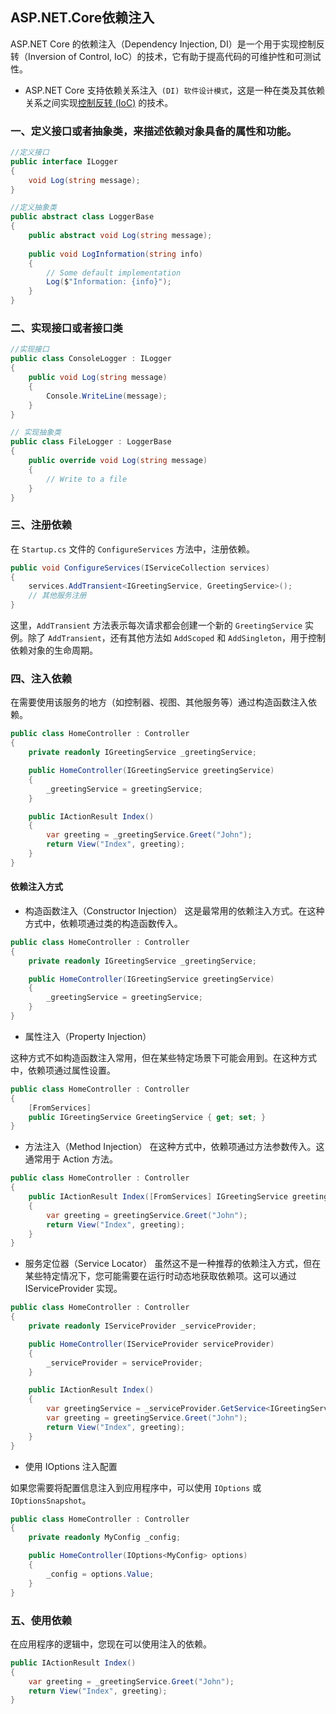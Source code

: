 ## ASP.NET.Core依赖注入

ASP.NET Core 的依赖注入（Dependency Injection, DI）是一个用于实现控制反转（Inversion of Control, IoC）的技术，它有助于提高代码的可维护性和可测试性。

-  ASP.NET Core 支持依赖关系注入` (DI) 软件设计模式`，这是一种在类及其依赖关系之间实现[控制反转 (IoC)](https://learn.microsoft.com/zh-cn/dotnet/standard/modern-web-apps-azure-architecture/architectural-principles#dependency-inversion) 的技术。

### 一、定义接口或者抽象类，来描述依赖对象具备的属性和功能。

```c#
//定义接口
public interface ILogger
{
    void Log(string message);
}

//定义抽象类
public abstract class LoggerBase
{
    public abstract void Log(string message);
    
    public void LogInformation(string info)
    {
        // Some default implementation
        Log($"Information: {info}");
    }
}


```

### 二、实现接口或者接口类

```c#
//实现接口
public class ConsoleLogger : ILogger
{
    public void Log(string message)
    {
        Console.WriteLine(message);
    }
}

// 实现抽象类
public class FileLogger : LoggerBase
{
    public override void Log(string message)
    {
        // Write to a file
    }
}

```

### 三、注册依赖

在 `Startup.cs` 文件的 `ConfigureServices` 方法中，注册依赖。

```c#
public void ConfigureServices(IServiceCollection services)
{
    services.AddTransient<IGreetingService, GreetingService>();
    // 其他服务注册
}
```

这里，`AddTransient` 方法表示每次请求都会创建一个新的 `GreetingService` 实例。除了 `AddTransient`，还有其他方法如 `AddScoped` 和 `AddSingleton`，用于控制依赖对象的生命周期。

### 四、注入依赖

在需要使用该服务的地方（如控制器、视图、其他服务等）通过构造函数注入依赖。

```c#
public class HomeController : Controller
{
    private readonly IGreetingService _greetingService;

    public HomeController(IGreetingService greetingService)
    {
        _greetingService = greetingService;
    }

    public IActionResult Index()
    {
        var greeting = _greetingService.Greet("John");
        return View("Index", greeting);
    }
}

```

####  依赖注入方式
- 构造函数注入（Constructor Injection）
  这是最常用的依赖注入方式。在这种方式中，依赖项通过类的构造函数传入。
```c#
public class HomeController : Controller
{
    private readonly IGreetingService _greetingService;

    public HomeController(IGreetingService greetingService)
    {
        _greetingService = greetingService;
    }
}

```


- 属性注入（Property Injection）

这种方式不如构造函数注入常用，但在某些特定场景下可能会用到。在这种方式中，依赖项通过属性设置。

```c#
public class HomeController : Controller
{
    [FromServices]
    public IGreetingService GreetingService { get; set; }
}

```

- 方法注入（Method Injection）
在这种方式中，依赖项通过方法参数传入。这通常用于 Action 方法。
```c#
public class HomeController : Controller
{
    public IActionResult Index([FromServices] IGreetingService greetingService)
    {
        var greeting = greetingService.Greet("John");
        return View("Index", greeting);
    }
}

```

- 服务定位器（Service Locator）
虽然这不是一种推荐的依赖注入方式，但在某些特定情况下，您可能需要在运行时动态地获取依赖项。这可以通过 IServiceProvider 实现。
```c#
public class HomeController : Controller
{
    private readonly IServiceProvider _serviceProvider;

    public HomeController(IServiceProvider serviceProvider)
    {
        _serviceProvider = serviceProvider;
    }

    public IActionResult Index()
    {
        var greetingService = _serviceProvider.GetService<IGreetingService>();
        var greeting = greetingService.Greet("John");
        return View("Index", greeting);
    }
}

```

-  使用 IOptions 注入配置

如果您需要将配置信息注入到应用程序中，可以使用 `IOptions` 或 `IOptionsSnapshot`。

```c#
public class HomeController : Controller
{
    private readonly MyConfig _config;

    public HomeController(IOptions<MyConfig> options)
    {
        _config = options.Value;
    }
}

```



### 五、使用依赖

在应用程序的逻辑中，您现在可以使用注入的依赖。

```c#
public IActionResult Index()
{
    var greeting = _greetingService.Greet("John");
    return View("Index", greeting);
}
```

